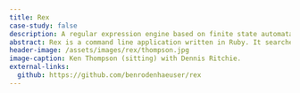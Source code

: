 ```yaml
---
title: Rex
case-study: false
description: A regular expression engine based on finite state automata wrapped in a grep-style CLI.
abstract: Rex is a command line application written in Ruby. It searches plain text based on regular expressions. Rex is modeled on the popular grep utility. Using well-known algorithms, it compiles the pattern provided into a finite state automaton, and produces customizable results listings.
header-image: /assets/images/rex/thompson.jpg
image-caption: Ken Thompson (sitting) with Dennis Ritchie.
external-links:
  github: https://github.com/benrodenhaeuser/rex
---
```

